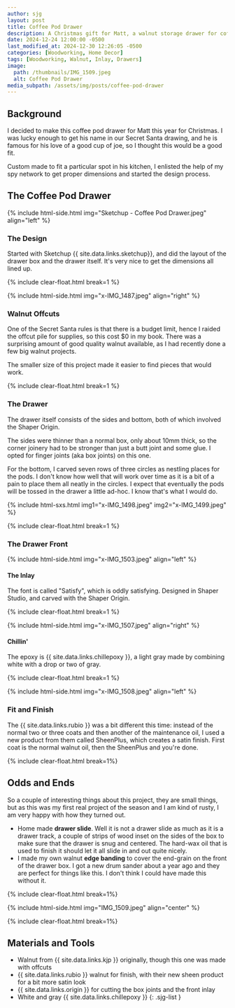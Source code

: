 ```yaml
---
author: sjg
layout: post
title: Coffee Pod Drawer
description: A Christmas gift for Matt, a walnut storage drawer for coffee pods
date: 2024-12-24 12:00:00 -0500
last_modified_at: 2024-12-30 12:26:05 -0500
categories: [Woodworking, Home Decor]
tags: [Woodworking, Walnut, Inlay, Drawers]
image:
  path: /thumbnails/IMG_1509.jpeg
  alt: Coffee Pod Drawer
media_subpath: /assets/img/posts/coffee-pod-drawer
---
```

## Background
I decided to make this coffee pod drawer for Matt this year for Christmas.  I was lucky enough to get his name in our Secret Santa drawing, and he is famous for his love of a good cup of joe, so I thought this would be a good fit.  

Custom made to fit a particular spot in his kitchen, I enlisted the help of my spy network to get proper dimensions and started the design process.

## The Coffee Pod Drawer

{% include html-side.html img="Sketchup - Coffee Pod Drawer.jpeg" align="left" %}

### The Design

Started with Sketchup {{ site.data.links.sketchup}}, and did the layout of the drawer box and the drawer itself.  It's very nice to get the dimensions all lined up.

{% include clear-float.html break=1 %}

{% include html-side.html img="x-IMG_1487.jpeg" align="right" %}

### Walnut Offcuts

One of the Secret Santa rules is that there is a budget limit, hence I raided the offcut pile for supplies, so this cost $0 in my book.  There was a surprising amount of good quality walnut available, as I had recently done a few big walnut projects. 

The smaller size of this project made it easier to find pieces that would work.

{% include clear-float.html break=1 %}

### The Drawer

The drawer itself consists of the sides and bottom, both of which involved the Shaper Origin.  

The sides were thinner than a normal box, only about 10mm thick, so the corner joinery had to be stronger than just a butt joint and some glue.  I opted for finger joints (aka box joints) on this one.

For the bottom, I carved seven rows of three circles as nestling places for the pods.  I don't know how well that will work over time as it is a bit of a pain to place them all neatly in the circles.  I expect that eventually the pods will be tossed in the drawer a little ad-hoc.  I know that's what I would do.

{% include html-sxs.html img1="x-IMG_1498.jpeg" img2="x-IMG_1499.jpeg" %}

{% include clear-float.html break=1 %}

### The Drawer Front

{% include html-side.html img="x-IMG_1503.jpeg" align="left" %}

#### The Inlay

The font is called "Satisfy", which is oddly satisfying.  Designed in Shaper Studio, and carved with the Shaper Origin.

{% include clear-float.html break=1 %}

{% include html-side.html img="x-IMG_1507.jpeg" align="right" %}

#### Chillin'

The epoxy is {{ site.data.links.chillepoxy }}, a light gray made by combining white with a drop or two of gray.

{% include clear-float.html  break=1 %}

{% include html-side.html img="x-IMG_1508.jpeg" align="left" %}

### Fit and Finish

The {{ site.data.links.rubio }} was a bit different this time: instead of the normal two or three coats and then another of the maintenance oil, I used a new product from them called SheenPlus, which creates a satin finish.  First coat is the normal walnut oil, then the SheenPlus and you're done.

{% include clear-float.html break=1%}

## Odds and Ends

So a couple of interesting things about this project, they are small things, but as this was my first real project of the season and I am kind of rusty, I am very happy with how they turned out.
- Home made **drawer slide**. Well it is not a drawer slide as much as it is a drawer track, a couple of strips of wood inset on the sides of the box to make sure that the drawer is snug and centered.  The hard-wax oil that is used to finish it should let it all slide in and out quite nicely.
- I made my own walnut **edge banding** to cover the end-grain on the front of the drawer box.  I got a new drum sander about a year ago and they are perfect for things like this.  I don't think I could have made this without it.

{% include clear-float.html break=1%}

{% include html-side.html img="IMG_1509.jpeg" align="center" %}

{% include clear-float.html break=1%}

## Materials and Tools

- Walnut from {{ site.data.links.kjp }} originally, though this one was made with offcuts
- {{ site.data.links.rubio }} walnut for finish, with their new sheen product for a bit more satin look
- {{ site.data.links.origin }} for cutting the box joints and the front inlay
- White and gray {{ site.data.links.chillepoxy }}
{: .sjg-list }
